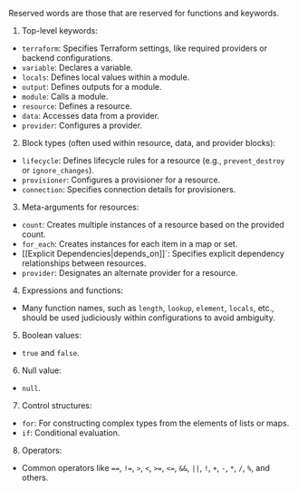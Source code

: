Reserved words are those that are reserved for functions and keywords.
1. Top-level keywords:
- `terraform`: Specifies Terraform settings, like required providers or backend configurations.
- `variable`: Declares a variable.
- `locals`: Defines local values within a module.
- `output`: Defines outputs for a module.
- `module`: Calls a module.
- `resource`: Defines a resource.
- `data`: Accesses data from a provider.
- `provider`: Configures a provider.

2. Block types (often used within resource, data, and provider blocks):
- `lifecycle`: Defines lifecycle rules for a resource (e.g., `prevent_destroy` or `ignore_changes`).
- `provisioner`: Configures a provisioner for a resource.
- `connection`: Specifies connection details for provisioners.

3. Meta-arguments for resources:
- `count`: Creates multiple instances of a resource based on the provided count.
- `for_each`: Creates instances for each item in a map or set.
- [[Explicit Dependencies|depends_on]]`: Specifies explicit dependency relationships between resources.
- `provider`: Designates an alternate provider for a resource.

4. Expressions and functions:
- Many function names, such as `length`, `lookup`, `element`, `locals`, etc., should be used judiciously within configurations to avoid ambiguity.

5. Boolean values:
- `true` and `false`.

6. Null value:
- `null`.

7. Control structures:
- `for`: For constructing complex types from the elements of lists or maps.
- `if`: Conditional evaluation.

8. Operators:
- Common operators like `==`, `!=`, `>`, `<`, `>=`, `<=`, `&&`, `||`, `!`, `+`, `-`, `*`, `/`, `%`, and others.